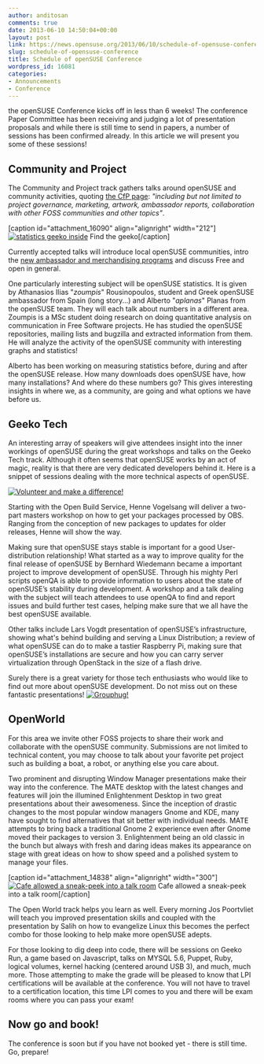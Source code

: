 ```yaml
---
author: anditosan
comments: true
date: 2013-06-10 14:50:04+00:00
layout: post
link: https://news.opensuse.org/2013/06/10/schedule-of-opensuse-conference/
slug: schedule-of-opensuse-conference
title: Schedule of openSUSE Conference
wordpress_id: 16081
categories:
- Announcements
- Conference
---
```


the openSUSE Conference kicks off in less than 6 weeks! The conference Paper Committee has been receiving and judging a lot of presentation proposals and while there is still time to send in papers, a number of sessions has been confirmed already. In this article we will present you some of these sessions!


## Community and Project


The Community and Project track gathers talks around openSUSE and community activities, quoting [the CfP page](https://conference.opensuse.org/osem/conference/osc2013/proposal/new): _"including but not limited to project governance, marketing, artwork, ambassador reports, collaboration with other FOSS communities and other topics"_.

[caption id="attachment_16090" align="alignright" width="212"][![statistics geeko inside](//news.opensuse.org/wp-content/uploads/2013/06/statistics-geeko-inside.png)](//news.opensuse.org/wp-content/uploads/2013/06/statistics-geeko-inside.png) Find the geeko[/caption]

Currently accepted talks will introduce local openSUSE communities, intro the [new ambassador and merchandising programs](https://news.opensuse.org/2013/05/10/ambassadors-event-merchendise-all-change/) and discuss Free and open in general.

One particularly interesting subject will be openSUSE statistics. It is given by Athanasios Ilias "_zoumpis_" Rousinopoulos, student and Greek openSUSE ambassador from Spain (long story...) and Alberto "_aplanas_" Planas from the openSUSE team. They will each talk about numbers in a different area. Zoumpis is a MSc student doing research on doing quantitative analysis on communication in Free Software projects. He has studied the openSUSE repositories, mailing lists and bugzilla and extracted information from them. He will analyze the activity of the openSUSE community with interesting graphs and statistics!

Alberto has been working on measuring statistics before, during and after the openSUSE release. How many downloads does openSUSE have, how many installations? And where do these numbers go? This gives interesting insights in where we, as a community, are going and what options we have before us.


## Geeko Tech


An interesting array of speakers will give attendees insight into the inner workings of openSUSE during the great workshops and talks on the Geeko Tech track. Although it often seems that openSUSE works by an act of magic, reality is that there are very dedicated developers behind it. Here is a snippet of sessions dealing with the more technical aspects of openSUSE.

[![Volunteer and make a difference!](//news.opensuse.org/wp-content/uploads/2013/05/ajs-20110912-osc11-0004_D300_2914-XL.jpg)](//news.opensuse.org/wp-content/uploads/2013/05/ajs-20110912-osc11-0004_D300_2914-XL.jpg)

Starting with the Open Build Service, Henne Vogelsang will deliver a two-part masters workshop on how to get your packages processed by OBS. Ranging from the conception of new packages to updates for older releases, Henne will show the way.

Making sure that openSUSE stays stable is important for a good User-distribution relationship! What started as a way to improve quality for the final release of openSUSE by Bernhard Wiedemann became a important project to improve development of openSUSE. Through his mighty Perl scripts openQA is able to provide information to users about the state of openSUSE’s stability during development. A workshop and a talk dealing with the subject will teach attendees to use openQA to find and report issues and build further test cases, helping make sure that we all have the best openSUSE available.

Other talks include Lars Vogdt presentation of openSUSE’s infrastructure, showing what's behind building and serving a Linux Distribution; a review of what openSUSE can do to make a tastier Raspberry Pi, making sure that openSUSE’s installations are secure and how you can carry server virtualization through OpenStack in the size of a flash drive.

Surely there is a great variety for those tech enthusiasts who would like to find out more about openSUSE development. Do not miss out on these fantastic presentations!
[![Grouphug!](//news.opensuse.org/wp-content/uploads/2013/02/Grouphug.jpg)](//news.opensuse.org/wp-content/uploads/2013/02/Grouphug.jpg)


## OpenWorld


For this area we invite other FOSS projects to share their work and collaborate with the openSUSE community. Submissions are not limited to technical content, you may choose to talk about your favorite pet project such as building a boat, a robot, or anything else you care about.

Two prominent and disrupting Window Manager presentations make their way into the conference. The MATE desktop with the latest changes and features will join the illumined Enlightenment Desktop in two great presentations about their awesomeness. Since the inception of drastic changes to the most popular window managers Gnome and KDE, many have sought to find alternatives that sit better with individual needs. MATE attempts to bring back a traditional Gnome 2 experience even after Gnome moved their packages to version 3. Enlightenment being an old classic in the bunch but always with fresh and daring ideas makes its appearance on stage with great ideas on how to show speed and a polished system to manage your files.

[caption id="attachment_14838" align="alignright" width="300"][![Cafe allowed a sneak-peek into a talk room](//news.opensuse.org/wp-content/uploads/2013/01/Day3-Monday-036_DSC_7850.jpg)](//news.opensuse.org/wp-content/uploads/2013/01/Day3-Monday-036_DSC_7850.jpg) Cafe allowed a sneak-peek into a talk room[/caption]

The Open World track helps you learn as well. Every morning Jos Poortvliet will teach you improved presentation skills and coupled with the presentation by Salih on how to evangelize Linux this becomes the perfect combo for those looking to help make more openSUSE adepts.

For those looking to dig deep into code, there will be sessions on Geeko Run, a game based on Javascript, talks on MYSQL 5.6, Puppet, Ruby, logical volumes, kernel hacking (centered around USB 3), and much, much more. Those attempting to make the grade will be pleased to know that LPI certifications will be available at the conference. You will not have to travel to a certification location, this time LPI comes to you and there will be exam rooms where you can pass your exam!



## Now go and book!


The conference is soon but if you have not booked yet - there is still time. Go, prepare!
